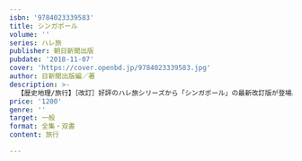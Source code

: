 ```yaml
---
isbn: '9784023339583'
title: シンガポール
volume: ''
series: ハレ旅
publisher: 朝日新聞出版
pubdate: '2018-11-07'
cover: 'https://cover.openbd.jp/9784023339583.jpg'
author: 日新聞出版編／著
description: >-
  【歴史地理/旅行】［改訂］好評のハレ旅シリーズから「シンガポール」の最新改訂版が登場。グルメやショッピング情報はもちろん、マーライオン、マリーナベイ・サンズ、シンガポール植物園＆動物園など見どころを徹底解剖。最新情報をアップデートしてリニューアル！
price: '1200'
genre: ''
target: 一般
format: 全集・双書
content: 旅行

---
```


